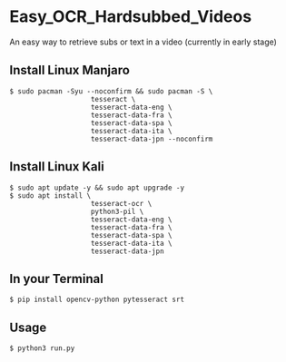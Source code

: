 # Easy_OCR_Hardsubbed_Videos
An easy way to retrieve subs or text in a video (currently in early stage)

## Install Linux Manjaro
```shell
$ sudo pacman -Syu --noconfirm && sudo pacman -S \
                    tesseract \
                    tesseract-data-eng \
                    tesseract-data-fra \
                    tesseract-data-spa \
                    tesseract-data-ita \
                    tesseract-data-jpn --noconfirm
```

## Install Linux Kali
```shell
$ sudo apt update -y && sudo apt upgrade -y
$ sudo apt install \
                    tesseract-ocr \
                    python3-pil \
                    tesseract-data-eng \
                    tesseract-data-fra \
                    tesseract-data-spa \
                    tesseract-data-ita \
                    tesseract-data-jpn
```

## In your Terminal
```shell
$ pip install opencv-python pytesseract srt
```

## Usage
```shell
$ python3 run.py
```
